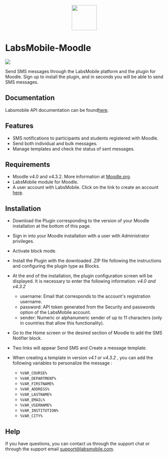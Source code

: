 <p align="center">
  <img src="https://avatars.githubusercontent.com/u/152215067?s=200&v=4" height="80">
</p>

# LabsMobile-Moodle

![](https://img.shields.io/badge/version-1.0.3-blue.svg)

Send SMS messages through the LabsMobile platform and the plugin for Moodle. Sign up to install the plugin, and in seconds you will be able to send SMS messages.

## Documentation

Labsmobile API documentation can be found[here][apidocs].

## Features

- SMS notifications to participants and students registered with Moodle.
- Send both individual and bulk messages.
- Manage templates and check the status of sent messages.

## Requirements

- Moodle v4.0 and v4.3.2. More information at [Moodle.org][moodle].
- LabsMobile module for Moodle.
- A user account with LabsMobile. Click on the link to create an account [here][signUp].

## Installation

- Download the Plugin corresponding to the version of your Moodle installation at the bottom of this page.
- Sign in into your Moodle installation with a user with Administrator privileges.
- Activate block mode.
- Install the Plugin with the downloaded .ZIP file following the instructions and configuring the plugin type as Blocks.
- At the end of the installation, the plugin configuration screen will be displayed. It is necessary to enter the following information:
  *v4.0 and *v4.3.2**

  - username: Email that corresponds to the account's registration username.
  - password: API token generated from the Security and passwords option of the LabsMobile account.
  - sender: Numeric or alphanumeric sender of up to 11 characters (only in countries that allow this functionality).
- Go to the Home screen or the desired section of Moodle to add the SMS Notifier block.
- Two links will appear Send SMS and Create a message template.
- When creating a template in version  *v4.1 or v4.3.2* , you can add the following  variables to personalize the message :

  * `%VAR_COURSE%`
  * `%VAR_DEPARTMENT%`
  * `%VAR_FIRSTNAME%`
  * `%VAR_ADDRESS%`
  * `%VAR_LASTNAME%`
  * `%VAR_EMAIL%`
  * `%VAR_USERNAME%`
  * `%VAR_INSTITUTION%`
  * `%VAR_CITY%`

## Help

If you have questions, you can contact us through the support chat or through the support email support@labsmobile.com.

[apidocs]: https://apidocs.labsmobile.com/
[signUp]: https://www.labsmobile.com/en/signup
[sdk]: https://www.labsmobile.com/data/labs-mobile-android-sdk.zip
[moodle]: https://moodle.org/
